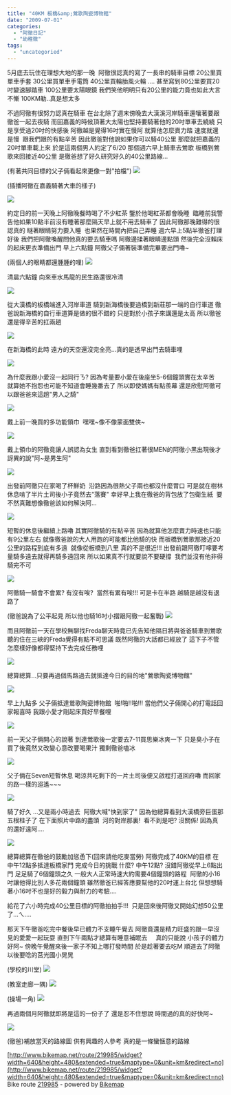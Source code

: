 ```yaml
---
title: "40KM 板橋&amp;鶯歌陶瓷博物館"
date: "2009-07-01"
categories: 
  - "阿徹日記"
  - "幼稚徹"
tags: 
  - "uncategoried"
---
```


5月底去玩住在理想大地的那一晚  阿徹很認真的寫了一長串的騎車目標 20公里買單車手套 30公里買單車手電筒 40公里買輪胎風火輪 .... 甚至寫到80公里要買20吋變速腳踏車 100公里要太陽眼鏡 我們笑他明明只有20公里的能力竟也如此大言不慚 100KM勒..真是想太多

不過阿徹有很努力認真在騎車 在台北除了週末傍晚去大漢溪河岸騎車還嚷著要跟徹爸一起去夜騎 而回嘉義的時候頂著大太陽也堅持要騎著他的20吋單車去繞繞 只是享受過20吋的快感後 阿徹越是覺得16吋實在慢阿 就算他怎麼賣力踏 速度就還是慢  跟我們跟的有點辛苦 因此徹爸對他說如果你可以騎40公里 那麼就把嘉義的20吋單車載上來 於是這兩個男人約定了6/20 那個週六早上騎車去鶯歌 板橋到鶯歌來回接近40公里 是徹爸想了好久研究好久的40公里路線...

(有著共同目標的父子倆看起來更像一對"拍檔") ![](images/3672067390_8025c36a60.jpg)

(插播阿徹在嘉義騎著大車的樣子)

![](images/3671246345_800744f385.jpg)

約定日的前一天晚上阿徹晚餐時喝了不少紅茶 鑒於他喝紅茶都會晚睡  臨睡前我警告他如果10點半前沒有睡著那麼隔天早上就不用去騎車了 因此阿徹那晚難得的很認真的 瞇著眼睛努力要入睡  也果然在時間內把自己弄睡 週六早上5點半徹爸打理好後 我們把阿徹喚醒問他真的要去騎車嗎 阿徹邊揉著眼睛邊點頭 然後完全沒賴床的起床更衣準備出門 早上六點鐘 阿徹父子倆著裝準備完畢要出門嚕~

(兩個人的眼睛都還腫腫的哩) ![](images/3671338347_9586f1ffb0.jpg)

清晨六點鐘 向來車水馬龍的民生路還很冷清

![](images/3671264611_b277364646.jpg)

從大漢橋的板橋端進入河岸車道 騎到新海橋後要過橋到新莊那一端的自行車道 徹爸說新海橋的自行車道算是做的很不錯的 只是對於小孩子來講還是太高 所以徹爸還是得辛苦的扛兩趟

![](images/3671267215_590d865a7b.jpg)

在新海橋的此時 遠方的天空還沒完全亮...真的是透早出門去騎車哩

![](images/3672075958_12e9260c55.jpg)

為什麼我跟小愛沒一起同行ㄋ? 因為考量要小愛在後座坐5-6個鐘頭實在太辛苦  就算她不抱怨也可能不知道會睡幾番去了 所以即使媽媽有點羨幕 還是欣慰阿徹可以跟爸爸來這趟"男人之騎"

![](images/3671273287_f2e8d25689.jpg)

戴上前一晚買的多功能領巾  嘿嘿~像不像蒙面雙俠~

![](images/3671278001_7e23a6721f.jpg)

戴上領巾的阿徹竟讓人誤認為女生 直到看到徹爸扛著很MEN的阿徹小黑出現後才訝異的說"阿~是男生阿"

![](images/3672083190_0394926b46.jpg)

出發前阿徹只在家喝了杯鮮奶  沿路因為很熱父子兩也都沒什麼胃口 可是就在樹林休息啃了半片土司後小子竟然去"落賽" 幸好早上我在徹爸的背包放了包衛生紙  要不然真難想像徹爸該如何解決阿...

![](images/3672087974_919af61649.jpg)

短暫的休息後繼續上路嚕 其實阿徹騎的有點辛苦 因為就算他怎麼賣力時速也只能有9公里左右 就像徹爸說的大人用跑的可能都比他騎的快 而板橋到鶯歌那接近20公里的路程到底有多遠  就像從板橋到八里 真的不是很近!!! 出發前跟阿徹叮嚀要考量騎多遠去就得再騎多遠回來 所以如果真不行就要說不要硬撐  我們並沒有他非得騎完不可

![](images/3671283273_8e0262761e.jpg)

阿徹騎一騎會不會累? 有沒有唉?  當然有累有唉!!! 可是卡在半路 越騎是越沒有退路了

(徹爸說為了公平起見 所以他也騎16吋小摺跟阿徹一起奮戰) ![](images/3671285651_f3d1a39045.jpg)

而且阿徹前一天在學校無聊找Freda聊天時竟已先告知他隔日將與爸爸騎車到鶯歌 聽的住在三峽的Freda覺得有點不可思議 既然阿徹的大話都已經放了 這下子不管怎麼樣好像都得堅持下去完成任務哩

![](images/3672095162_b45965c0ee.jpg)

總算總算...只要再過個馬路過去就抵達今日的目的地"鶯歌陶瓷博物館"

![](images/3671290525_6b375bf974.jpg)

早上九點多 父子倆抵達鶯歌陶瓷博物館  啪!啪!!啪!!! 當他們父子倆開心的打電話回家報喜時 我跟小愛才剛起床買好早餐哩

![](images/3672099220_2bded781f4.jpg)

前一天父子倆開心的說著 到達鶯歌後一定要去7-11買思樂冰爽一下 只是臭小子在買了後竟然又改變心意改要喝果汁 獨剩徹爸嗑冰

![](images/3672101158_504faea743.jpg)

父子倆在Seven短暫休息 喝涼共吃剩下的一片土司後便又啟程打道回府嚕 而回家的路一樣的迢遙~~~

![](images/3672105668_3079cc6116.jpg)

騎了好久 ...又是兩小時過去  阿徹大喊"快到家了" 因為他總算看到大漢橋旁巨蛋那五根柱子了 在下面照片中路的盡頭  河的對岸那裏!  看不到是吧? 沒關係! 因為真的還好遠阿....

![](images/3671300257_7c3655f3ae.jpg)

總算總算在徹爸的鼓勵加慫恿下(回來請他吃麥當勞) 阿徹完成了40KM的目標 在中午12點多抵達板橋家門 完成今日的挑戰 什麼? 中午12點? 沒錯阿徹從早上6點出門 足足騎了6個鐘頭之久 一般大人正常時速大約需要4個鐘頭的路程  阿徹的小16吋讓他得比別人多花兩個鐘頭 雖然徹爸已經答應要幫他的20吋運上台北 但想想騎著小16吋不也是好的毅力與耐力的考驗....

給花了六小時完成40公里目標的阿徹拍拍手!!!  只是回來後阿徹又開始幻想50公里了...ㄟ....

那天下午徹爸吃完中餐後早已體力不支睡午覺去 阿徹竟還是精力旺盛的跟一早沒見的愛愛一起玩耍 直到下午兩點才總算有睡意補眠去     真的只能說 小孩子的體力好阿~ 傍晚午覺醒來後一家子不知上哪打發時間 於是趁著要去吃M 順道去了阿徹以後要唸的莒光國小晃晃

(學校的川堂) ![](images/3672111030_653bf2709e.jpg)

(教室走廊一隅) ![](images/3671308623_70b0f3eec1.jpg)

(操場一角) ![](images/3671310387_cab54e45a6.jpg)

再過兩個月阿徹就即將是這的一份子了 還是忍不住想說 時間過的真的好快阿~

![](images/3672120420_834a849fcf.jpg)

(徹爸)補放當天的路線圖 供有興趣的人參考 真的是一條蠻愜意的路線

[http://www.bikemap.net/route/219985/widget?width=640&height=480&extended=true&maptype=0&unit=km&redirect=no](http://www.bikemap.net/route/219985/widget?width=640&height=480&extended=true&maptype=0&unit=km&redirect=no) Bike route [219985](http://www.bikemap.net/route/219985) - powered by [Bikemap](http://www.bikemap.net)
